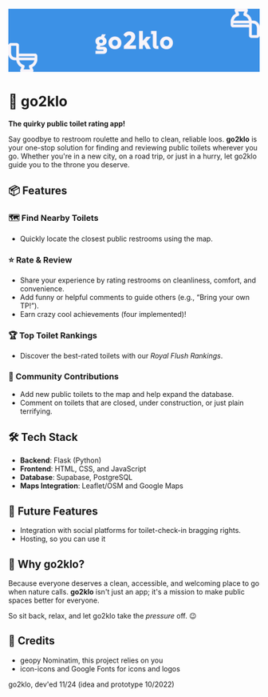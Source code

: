 ![banner where?](https://github.com/czett/go2klo/blob/main/static/img/banner.png)

# 🚽 go2klo  

**The quirky public toilet rating app!**  

Say goodbye to restroom roulette and hello to clean, reliable loos. **go2klo** is your one-stop solution for finding and reviewing public toilets wherever you go. Whether you're in a new city, on a road trip, or just in a hurry, let go2klo guide you to the throne you deserve.  

## 📦 Features  

### 🗺️ Find Nearby Toilets  
- Quickly locate the closest public restrooms using the map.

### ⭐ Rate & Review  
- Share your experience by rating restrooms on cleanliness, comfort, and convenience.  
- Add funny or helpful comments to guide others (e.g., “Bring your own TP!”).
- Earn crazy cool achievements (four implemented)!

### 🏆 Top Toilet Rankings  
- Discover the best-rated toilets with our *Royal Flush Rankings*.  

### 🤝 Community Contributions  
- Add new public toilets to the map and help expand the database.  
- Comment on toilets that are closed, under construction, or just plain terrifying.  

## 🛠️ Tech Stack  

- **Backend**: Flask (Python)  
- **Frontend**: HTML, CSS, and JavaScript  
- **Database**: Supabase, PostgreSQL
- **Maps Integration**: Leaflet/OSM and Google Maps

## 🚧 Future Features  

- Integration with social platforms for toilet-check-in bragging rights.
- Hosting, so you can use it

## 🤔 Why go2klo?  

Because everyone deserves a clean, accessible, and welcoming place to go when nature calls. **go2klo** isn't just an app; it's a mission to make public spaces better for everyone.  

So sit back, relax, and let go2klo take the *pressure* off. 😉  

## 🫡 Credits

- geopy Nominatim, this project relies on you
- icon-icons and Google Fonts for icons and logos

go2klo, dev'ed 11/24 (idea and prototype 10/2022)
